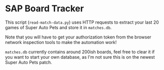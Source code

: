 # SAP Board Tracker

This script (`read-match-data.py`) uses HTTP requests to extract your last 20 games of Super Auto Pets and store it in `matches.db`.

Note that you will have to get your authorization token from the browser network inspection tools to make the automation work!

`matches.db` currently contains around 200ish boards, feel free to clear it if you want to start your own database, as I'm not sure this is on the newest Super Auto Pets patch.